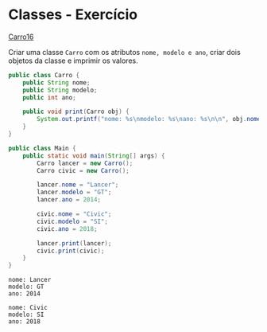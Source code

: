 # Classes - Exercício

[Carro16](../maratona-java/src/me/kevensouza/maratonajava/core/classes/carro16/)

Criar uma classe `Carro` com os atributos `nome, modelo e ano`, criar dois objetos da classe e imprimir os valores.

```java
public class Carro {
    public String nome;
    public String modelo;
    public int ano;

    public void print(Carro obj) {
        System.out.printf("nome: %s\nmodelo: %s\nano: %s\n\n", obj.nome, obj.modelo, obj.ano);
    }
}
```

```java
public class Main {
    public static void main(String[] args) {
        Carro lancer = new Carro();
        Carro civic = new Carro();

        lancer.nome = "Lancer";
        lancer.modelo = "GT";
        lancer.ano = 2014;

        civic.nome = "Civic";
        civic.modelo = "SI";
        civic.ano = 2018;

        lancer.print(lancer);
        civic.print(civic);
    }
}
```

```console
nome: Lancer
modelo: GT
ano: 2014

nome: Civic
modelo: SI
ano: 2018
```